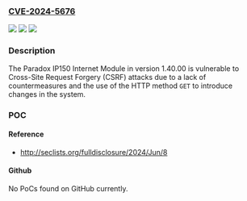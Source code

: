 ### [CVE-2024-5676](https://cve.mitre.org/cgi-bin/cvename.cgi?name=CVE-2024-5676)
![](https://img.shields.io/static/v1?label=Product&message=IP150%20Internet%20Module&color=blue)
![](https://img.shields.io/static/v1?label=Version&message=%3D%201.40.00%20&color=brighgreen)
![](https://img.shields.io/static/v1?label=Vulnerability&message=CWE-352%20Cross-Site%20Request%20Forgery%20(CSRF)&color=brighgreen)

### Description

The Paradox IP150 Internet Module in version 1.40.00 is vulnerable to Cross-Site Request Forgery (CSRF) attacks due to a lack of countermeasures and the use of the HTTP method `GET` to introduce changes in the system.

### POC

#### Reference
- http://seclists.org/fulldisclosure/2024/Jun/8

#### Github
No PoCs found on GitHub currently.

